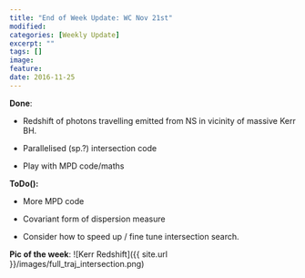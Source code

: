 ```yaml
---
title: "End of Week Update: WC Nov 21st"
modified:
categories: [Weekly Update] 
excerpt: ""
tags: []
image:
feature:
date: 2016-11-25
---
```


**Done**:

* Redshift of photons travelling emitted from NS in vicinity of massive Kerr BH.

* Parallelised (sp.?) intersection code

* Play with MPD code/maths


**ToDo():**

* More MPD code

* Covariant form of dispersion measure

* Consider how to speed up / fine tune intersection search. 



**Pic of the week**:
![Kerr Redshift]({{ site.url }}/images/full_traj_intersection.png)




    


